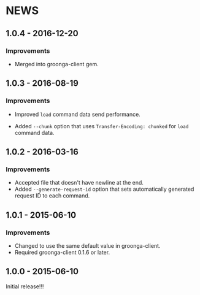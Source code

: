 # NEWS

## 1.0.4 - 2016-12-20

### Improvements

  * Merged into groonga-client gem.

## 1.0.3 - 2016-08-19

### Improvements

  * Improved `load` command data send performance.

  * Added `--chunk` option that uses `Transfer-Encoding: chunked` for
    `load` command data.

## 1.0.2 - 2016-03-16

### Improvements

  * Accepted file that doesn't have newline at the end.
  * Added `--generate-request-id` option that sets automatically
    generated request ID to each command.

## 1.0.1 - 2015-06-10

### Improvements

  * Changed to use the same default value in groonga-client.
  * Required groonga-client 0.1.6 or later.

## 1.0.0 - 2015-06-10

Initial release!!!
